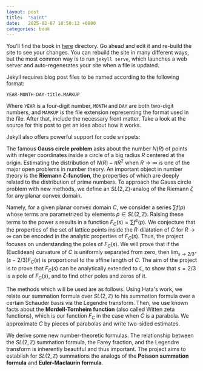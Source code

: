 ```yaml
---
layout: post
title:  "Saint"
date:   2025-02-07 10:50:12 +0800
categories: book
---
```

You’ll find the book in [here](../../../../../files/book-spb.pdf) directory. Go ahead and edit it and re-build the site to see your changes. You can rebuild the site in many different ways, but the most common way is to run `jekyll serve`, which launches a web server and auto-regenerates your site when a file is updated.

Jekyll requires blog post files to be named according to the following format:

`YEAR-MONTH-DAY-title.MARKUP`

Where `YEAR` is a four-digit number, `MONTH` and `DAY` are both two-digit numbers, and `MARKUP` is the file extension representing the format used in the file. After that, include the necessary front matter. Take a look at the source for this post to get an idea about how it works.

Jekyll also offers powerful support for code snippets:


The famous **Gauss circle problem** asks about the number $N(R)$ of points with integer coordinates inside a circle of a big radius $R$ centered at the origin. Estimating the distribution of $N(R) - \pi R^2$ when $R \to \infty$ is one of the major open problems in number theory. An important object in number theory is the **Riemann $\zeta$-function**, the properties of which are deeply related to the distribution of prime numbers. To approach the Gauss circle problem with new methods, we define an $SL(2, \mathbb{Z})$-analog of the Riemann $\zeta$ for any planar convex domain.

Namely, for a given planar convex domain $C$, we consider a series $\sum f(p)$ whose terms are parametrized by elements $p \in SL(2, \mathbb{Z})$. Raising these terms to the power $s$ results in a function $F_C(s) = \sum f^s(p)$. We conjecture that the properties of the set of lattice points inside the $R$-dilatation of $C$ for $R \to \infty$ can be encoded in the analytic properties of $F_C(s)$. Thus, the project focuses on understanding the poles of $F_C(s)$. We will prove that if the (Euclidean) curvature of $C$ is uniformly separated from zero, then $\lim_{s \to {2/3}^+} (s - 2/3) F_C(s)$ is proportional to the affine length of $C$. The aim of the project is to prove that $F_C(s)$ can be analytically extended to $\mathbb{C}$, to show that $s = 2/3$ is a pole of $F_C(s)$, and to find other poles and zeros of it.

The methods which will be used are as follows. Using Hata's work, we relate our summation formula over $SL(2, \mathbb{Z})$ to his summation formula over a certain Schauder basis via the Legendre transform. Then, we use known facts about the **Mordell-Tornheim function** (also called Witten zeta functions), which is our function $F_C$ in the case when $C$ is a parabola. We approximate $C$ by pieces of parabolas and write two-sided estimates.

We derive some new number-theoretic formulas. The relationship between the $SL(2, \mathbb{Z})$ summation formula, the Farey fraction, and the Legendre transform is inherently beautiful and thus important. The project aims to establish for $SL(2, \mathbb{Z})$ summations the analogs of the **Poisson summation formula** and **Euler-Maclaurin formula**.